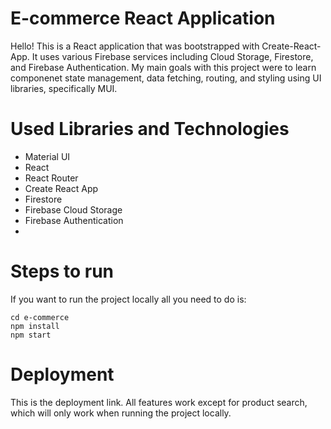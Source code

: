 # E-commerce React Application
Hello! This is a React application that was bootstrapped with Create-React-App. It uses various Firebase services including Cloud Storage, Firestore, and Firebase Authentication. 
My main goals with this project were to learn componenet state management, data fetching, routing, and styling using UI libraries, specifically MUI.
# Used Libraries and Technologies
- Material UI
- React
- React Router
- Create React App
- Firestore
- Firebase Cloud Storage
- Firebase Authentication
- 

# Steps to run
If you want to run the project locally all you need to do is:
```
cd e-commerce
npm install
npm start
```
# Deployment 
This is the deployment link. All features work except for product search, which will only work when running the project locally.
